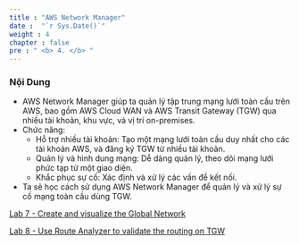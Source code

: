 ```yaml
---
title : "AWS Network Manager"
date :  "`r Sys.Date()`" 
weight : 4
chapter : false
pre : " <b> 4. </b> "
---
```

### Nội Dung
- AWS Network Manager giúp ta quản lý tập trung mạng lưới toàn cầu trên AWS, bao gồm AWS Cloud WAN và AWS Transit Gateway (TGW) qua nhiều tài khoản, khu vực, và vị trí on-premises.
- Chức năng:
  + Hỗ trợ nhiều tài khoản: Tạo một mạng lưới toàn cầu duy nhất cho các tài khoản AWS, và đăng ký TGW từ nhiều tài khoản.
  + Quản lý và hình dung mạng: Dễ dàng quản lý, theo dõi mạng lưới phức tạp từ một giao diện.
  + Khắc phục sự cố: Xác định và xử lý các vấn đề kết nối.
- Ta sẽ học cách sử dụng AWS Network Manager để quản lý và xử lý sự cố mạng toàn cầu dùng TGW.

[Lab 7 - Create and visualize the Global Network](/4-NM/4.1-Lab7/_index.vi.md)

[Lab 8 - Use Route Analyzer to validate the routing on TGW](/4-NM/4.2-Lab8/_index.vi.md)